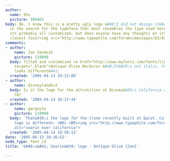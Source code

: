 ```yaml
---
author:
  name: Shu
  picture: 109463
body: Ok, I know this is a pretty ugly logo &#40;I did not design it&#41;, but I am
  in the search for the typeface that most resembles the type used here. I realize
  its probably all customized, but does anyone have any thoughts on its basis or the
  closest face?<img src="http://www.typophile.com/forums/messages/83/69675.jpg" alt="">
comments:
- author:
    name: Jan Sandvik
    picture: 110080
  body: Tilted and customized <a href="http://www.myfonts.com/fonts/linotype/antique-olive/18-antique-olive-nord-scal-48009/testdrive.html?s=SOARIN&amp;p=72"
    target="_blank">Antique Olive Nord</a> &#40;It&#39;s not italic, the italic S
    looks different&#41;
  created: '2005-04-13 19:12:00'
- author:
    name: disneylandkid
  body: Is it the logo for the attratction at Disney&#39;s California Adventure in
    CA?
  created: '2005-04-14 18:17:44'
- author:
    name: gargoyle
    picture: 110090
  body: 'That&#39;s the logo for the clone recently built at Epcot. California&#39;s
    logo is different: <BR> <BR><img src="http://www.typophile.com/forums/messages/83/69771.jpg"
    alt="soarin over california">'
  created: '2005-04-14 19:50:13'
date: '2005-04-13 18:36:52'
node_type: font_id
title: '&#40;x&#41; Soarin&#39; logo - Antique Olive {Jan}'

---
```

